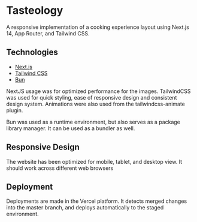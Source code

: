 # Tasteology

A responsive implementation of a cooking experience layout using Next.js 14, App Router, and Tailwind CSS.

## Technologies

- [Next.js](https://nextjs.org)
- [Tailwind CSS](https://tailwindcss.com)
- [Bun](https://bun.sh/)

NextJS usage was for optimized performance for the images.
TailwindCSS was used for quick styling, ease of responsive design and consistent design system. Animations were also used from the tailwindcss-animate plugin.

Bun was used as a runtime environment, but also serves as a package library manager. It can be used as a bundler as well.

## Responsive Design

The website has been optimized for mobile, tablet, and desktop view. It should work across different web browsers

## Deployment

Deployments are made in the Vercel platform. It detects merged changes into the master branch, and deploys automatically to the staged environment.
